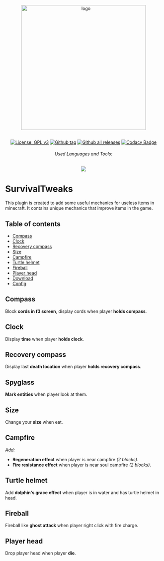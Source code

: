 <div align="center">
  
  <a href="https://github.com/Norbit4/PlayerMarket/" target="_blank" rel="noreferrer"> 
  <img src="https://github.com/user-attachments/assets/9e1eccf7-8ecf-483f-9cec-bfee63fee652" width=400" alt="logo"/></a>
  <br><br>
  
  [![License: GPL v3](https://img.shields.io/badge/license-GPLv3-orange.svg)](https://github.com/Norbit4/SurvivalTweaks/blob/master/LICENSE)
  [![Github tag](https://badgen.net/github/tag/Norbit4/SurvivalTweaks)](https://github.com/Norbit4/SurvivalTweaks/tags/)
  [![Github all releases](https://img.shields.io/github/downloads/Norbit4/SurvivalTweaks/total.svg)](https://GitHub.com/Norbit4/SurvivalTweaks/releases/)
  [![Codacy Badge](https://app.codacy.com/project/badge/Grade/e572b411685a4df68e117d3544cba995)](https://app.codacy.com/gh/Norbit4/SurvivalTweaks/dashboard?utm_source=gh&utm_medium=referral&utm_content=&utm_campaign=Badge_grade)

  <h6 align="center">Used Languages and Tools:</h6>
  
  <p align="center">
  <a href="https://skillicons.dev">
    <img src="https://skillicons.dev/icons?i=java,idea"/>
  </a>    
 </p>
</p>
</div> 

<h1 align="left"><b>SurvivalTweaks</b></h1>

<p align="left">
This plugin is created to add some useful mechanics for useless items in minecraft. It contains unique mechanics that improve items in the game.

<h2 align="left" id="content">Table of contents</h2>

- [Compass](#compass)
- [Clock](#clock)
- [Recovery compass](#recovery-compass)
- [Size](#size)
- [Campfire](#campfire)
- [Turtle helmet](#turtle-helmet)
- [Fireball](#fireball)
- [Player head](#player-head)
- [Download](https://github.com/Norbit4/SurvivalTweaks/releases/latest)
- [Config](https://github.com/Norbit4/SurvivalTweaks/blob/master/src/main/resources/config.yml)


<h2 align="left" id="compass">Compass</h2>

Block **cords in f3 screen**, display cords when player **holds compass**.


<h2 align="left" id="clock">Clock</h2>

Display **time** when player **holds clock**.


<h2 align="left" id="recovery-compass">Recovery compass</h2>

Display last **death location** when player **holds recovery compass**.


<h2 align="left" id="spyglass">Spyglass</h2>

**Mark entities** when player look at them.


<h2 align="left" id="size">Size</h2>

Change your **size** when eat.


<h2 align="left" id="campfire">Campfire</h2>

_Add:_
  - **Regeneration effect** when player is near campfire _(2 blocks)_.
  - **Fire resistance effect** when player is near soul campfire _(2 blocks)_.


<h2 align="left" id="turtle-helmet">Turtle helmet</h2>

Add **dolphin's grace effect** when player is in water and has turtle helmet in head.


<h2 align="left" id="fireball">Fireball</h2>

Fireball like **ghost attack** when player right click with fire charge.


<h2 align="left" id="player-head">Player head</h2>

Drop player head when player **die**.
